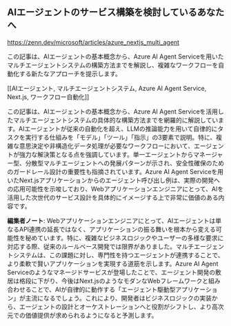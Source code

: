 ## AIエージェントのサービス構築を検討しているあなたへ

https://zenn.dev/microsoft/articles/azure_nextjs_multi_agent

この記事は、AIエージェントの基本概念から、Azure AI Agent Serviceを用いたマルチエージェントシステムの構築方法までを解説し、複雑なワークフローを自動化する新たなアプローチを提示します。

[[AIエージェント, マルチエージェントシステム, Azure AI Agent Service, Next.js, ワークフロー自動化]]

この記事は、AIエージェントの基本概念から、Azure AI Agent Serviceを活用したマルチエージェントシステムの具体的な構築方法までを網羅的に解説しています。AIエージェントが従来の自動化を超え、LLMの推論能力を用いて自律的にタスクを実行する仕組みを「モデル」「ツール」「指示」の3要素で説明。特に、複雑な意思決定や非構造化データ処理が必要なワークフローにおいて、エージェントが強力な解決策となる点を強調しています。単一エージェントからマネージャー型、分散型マルチエージェントへの発展パターンが示され、安全性確保のためのガードレール設計の重要性も指摘されています。Azure AI Agent Serviceを用いたNext.jsアプリケーションからのエージェント呼び出し例は、実際の開発への応用可能性を示唆しており、Webアプリケーションエンジニアにとって、AIを活用した次世代のサービス設計を具体的にイメージする上で非常に価値のある内容です。

**編集者ノート**: Webアプリケーションエンジニアにとって、AIエージェントは単なるAPI連携の延長ではなく、アプリケーションの振る舞いを根本から変える可能性を秘めています。特に、複雑なビジネスロジックやユーザーの多様な要求に対応する際、従来のルールベース開発では限界がありました。マルチエージェントシステムは、この課題に対し、専門性を持つエージェントが連携することで、より柔軟で賢いアプリケーションを実現する道筋を示します。Azure AI Agent Serviceのようなマネージドサービスが登場したことで、エージェント開発の敷居は格段に下がり、今後はNext.jsのようなモダンなWebフレームワークと組み合わせることで、AIが自律的に動作する「エージェント駆動型アプリケーション」が主流になるでしょう。これにより、開発者はビジネスロジックの実装から、エージェントの設計とオーケストレーションへと役割がシフトし、より高次元での価値提供が求められるようになると予測します。